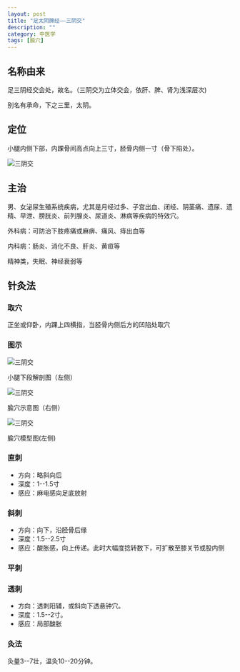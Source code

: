 ```yaml
---
layout: post
title: "足太阴脾经——三阴交"
description: ""
category: 中医学
tags: [腧穴]
---
```


## 名称由来

足三阴经交会处，故名。（三阴交为立体交会，依肝、脾、肾为浅深层次)

别名有承命，下之三里，太阴。

## 定位

小腿内侧下部，内踝骨间高点向上三寸，胫骨内侧一寸（骨下陷处）。


![三阴交](images/TCM/channels/SP6-9.png)

## 主治

男、女泌尿生殖系统疾病，尤其是月经过多、子宫出血、闭经、阴茎痛、遗尿、遗精、早泄、膀胱炎、前列腺炎、尿道炎、淋病等疾病的特效穴。

外科病：可防治下肢疼痛或麻痹、痛风、痔出血等

内科病：肠炎、消化不良、肝炎、黄疸等

精神类，失眠、神经衰弱等



## 针灸法

### 取穴

正坐或仰卧，内踝上四横指，当胫骨内侧后方的凹陷处取穴

### 图示

![三阴交](images/TCM/topography/lower_crus.png)

小腿下段解剖图（左侧）

![三阴交](images/TCM/acupoint/SP6_GB38.png)

腧穴示意图（右侧）

![三阴交](images/TCM/acupoint/SP6_GB38_model.jpg)

腧穴模型图(左侧)

### 直刺

- 方向：略斜向后
- 深度：1--1.5寸
- 感应：麻电感向足底放射

### 斜刺

- 方向：向下，沿胫骨后缘
- 深度：1.5--2.5寸
- 感应：酸胀感，向上传递。此时大幅度捻转数下，可扩散至膝关节或股内侧


### 平刺

### 透刺

- 方向：透刺阳辅，或斜向下透悬钟穴。
- 深度：1.5--2寸。
- 感应：局部酸胀



### 灸法

灸量3--7壮，温灸10--20分钟。

